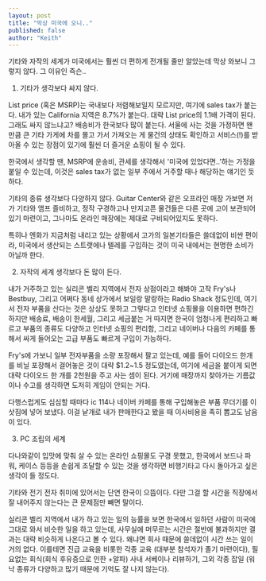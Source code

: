```yaml
---
layout: post
title: "막상 미국에 오니.."
published: false
author: "Keith"
---
```



기타와 자작의 세계가 미국에서는 훨씬 더 편하게 전개될 줄만 알았는데 막상 와보니 그렇지 않다. 그 이유인 즉슨..




1) 기타가 생각보다 싸지 않다.




List price (혹은 MSRP)는 국내보다 저렴해보일지 모르지만, 여기에 sales tax가 붙는다. 내가 있는 California 지역은 8.7%가 붙는다. 대략 List price의 1.1배 가격이 된다. 그래도 싸지 않느냐고? 배송비가 한국보다 많이 붙는다. 서울에 사는 것을 가정하면 왠만큼 큰 기타 가게에 차를 몰고 가서 가져오는 게 물건의 상태도 확인하고 서비스(!)를 받아올 수 있는 장점이 있기에 훨씬 더 즐거운 쇼핑이 될 수 있다.




한국에서 생각할 땐, MSRP에 운송비, 관세를 생각해서 '미국에 있었다면..'하는 가정을 붙일 수 있는데, 이것은 sales tax가 없는 일부 주에서 거주할 때나 해당하는 얘기인 듯 하다. 




기타의 종류 생각보다 다양하지 않다. Guitar Center와 같은 오프라인 매장 가보면 저가 기타와 앰프 즐비하고, 정작 구경하고나 만지고픈 물건들은 다른 곳에 고이 보관되어있기 마련이고, 그나마도 온라인 매장에는 제대로 구비되어있지도 못하다. 




특히나 엔화가 지금처럼 내리고 있는 상황에서 고가의 일본기타들은 쓸데없이 비싼 편이라, 미국에서 생산되는 스트랫에나 텔레를 구입하는 것이 미국 내에서는 현명한 소비가 아닐까 한다. 




2) 자작의 세계 생각보다 돈 많이 든다.




내가 거주하고 있는 실리콘 벨리 지역에서 전자 상점이라고 해봐야 고작 Fry's나 Bestbuy, 그리고 어쩌다 동네 상가에서 보일랑 말랑하는 Radio Shack 정도인데, 여기서 전자 부품을 산다는 것은 상상도 못하고 그렇다고 인터넷 쇼핑몰을 이용하면 편하긴 하지만 배송료, 배송이 한세월, 그리고 세금붙는 거 따지면 한국이 엄청나게 편리하고 빠르고 부품의 종류도 다양하고 인터넷 쇼핑의 편리함, 그리고 네이버나 다음의 카페를 통해서 싸게 들어오는 고급 부품도 빠르게 구입이 가능하다.




Fry's에 가보니 일부 전자부품을 소량 포장해서 팔고 있는데, 예를 들어 다이오드 한개를 비닐 포장해서 걸어놓은 것이 대략 $1.2~1.5 정도였는데, 여기에 세금을 붙이게 되면 대략 다이오드 한 개를 2천원을 주고 사는 셈이 된다. 거기에 매장까지 찾아가는 기름값이나 수고를 생각하면 도저히 게임이 안되는 거다.




다행스럽게도 심심할 때마다 ic 114나 네이버 카페를 통해 구입해놓은 부품 무더기를 이삿짐에 넣어 보냈다. 이걸 낱개로 내가 판매한다고 봤을 때 이사비용을 족히 뽑고도 남음이 있다.




3) PC 조립의 세계




다나와같이 입맛에 맞춰 살 수 있는 온라인 쇼핑몰도 구경 못했고, 한국에서 보드나 파워, 케이스 등등을 손쉽게 조달할 수 있는 것을 생각하면 비행기타고 다시 돌아가고 싶은 생각이 들 정도다. 




기타와 전기 전자 취미에 있어서는 단연 한국이 으뜸이다. 다만 그걸 할 시간을 직장에서 잘 내어주지 않는다는 큰 문제점만 빼면 말이다. 




실리콘 벨리 지역에서 내가 하고 있는 일의 능률을 보면 한국에서 일하던 사람이 미국에 그대로 와서 비슷한 일을 하고 있는데, 사무실에 머무르는 시간은 절반에 불과하지만 결과는 대략 비슷하게 나온다고 볼 수 있다. 왜냐면 회사 때문에 쓸데없이 시간 쓰는 일이 거의 없다. 이를테면 진급 교육을 비롯한 각종 교육 (대부분 참석자가 졸기 마련이다), 필요없는 회식(회식 후유증으로 인한 +알파) 사내 서베이나 리뷰하기, 그외 각종 잡일 (워낙 종류가 다양하고 많기 때문에 기억도 잘 나지 않는다).









